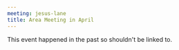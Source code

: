 ```yaml
---
meeting: jesus-lane
title: Area Meeting in April
---
```


This event happened in the past so shouldn't be linked to.
